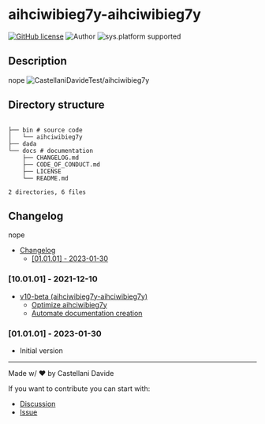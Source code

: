 # aihciwibieg7y-aihciwibieg7y
[![GitHub license](https://img.shields.io/badge/license-GNU-green?style=flat)](https://github.com/CastellaniDavideTest/aihciwibieg7y/blob/DavideC03-patch-1/docs/LICENSE)
![Author](https://img.shields.io/badge/author-DavideC03-green?style=flat)
![sys.platform supported](https://img.shields.io/badge/OS%20platform%20supported-all-blue?style=flat) 

##  Description 
nope
![CastellaniDavideTest/aihciwibieg7y](https://opengraph.githubassets.com/5d8ecaea13a8de43fbb9e92cb71bff557279922383370a037ebd87a536978455/CastellaniDavideTest/aihciwibieg7y)
##  Directory structure 

```

├── bin # source code
│   └── aihciwibieg7y
├── dada
└── docs # documentation
    ├── CHANGELOG.md
    ├── CODE_OF_CONDUCT.md
    ├── LICENSE
    └── README.md

2 directories, 6 files
```
##  Changelog 
nope

- [ Changelog ](#changelog)
  - [[01.01.01] - 2023-01-30](#010101---2023-01-30)


### [10.01.01] - 2021-12-10
- [v10-beta (aihciwibieg7y-aihciwibieg7y)](https://github.com/aihciwibieg7y/issues/5)
  - [Optimize aihciwibieg7y](https://github.com/aihciwibieg7y/issues/7)
  - [Automate documentation creation](https://github.com/aihciwibieg7y/issues/6)

### [01.01.01] - 2023-01-30
 - Initial version

---
Made w/ :heart: by Castellani Davide

If you want to contribute you can start with:
- [Discussion](https://github.com/CastellaniDavideTest/aihciwibieg7y/discussions)
- [Issue](https://github.com/CastellaniDavideTest/aihciwibieg7y/issues/new)
